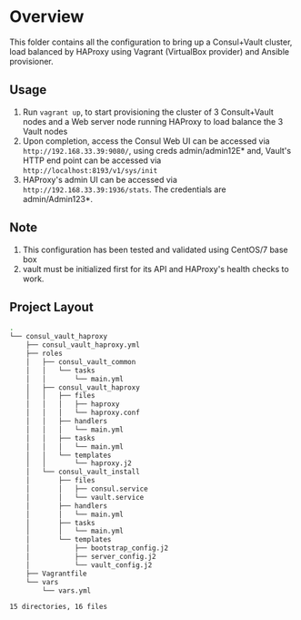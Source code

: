 # Overview
This folder contains all the configuration to bring up a Consul+Vault cluster, load balanced by HAProxy using Vagrant (VirtualBox provider) and Ansible provisioner. 

## Usage
1. Run ```vagrant up```, to start provisioning the cluster of 3 Consult+Vault nodes and a Web server node running HAProxy to load balance the 3 Vault nodes 
2. Upon completion, access the Consul Web UI can be accessed via ```http://192.168.33.39:9080/```, using creds admin/admin12E* and, Vault's HTTP end point can be accessed via ```http://localhost:8193/v1/sys/init```
3. HAProxy's admin UI can be accessed via ```http://192.168.33.39:1936/stats```. The credentials are admin/Admin123*.

## Note
1. This configuration has been tested and validated using CentOS/7 base box
3. vault must be initialized first for its API and HAProxy's health checks to work.
 

## Project Layout
```bash
.
└── consul_vault_haproxy
    ├── consul_vault_haproxy.yml
    ├── roles
    │   ├── consul_vault_common
    │   │   └── tasks
    │   │       └── main.yml
    │   ├── consul_vault_haproxy
    │   │   ├── files
    │   │   │   ├── haproxy
    │   │   │   └── haproxy.conf
    │   │   ├── handlers
    │   │   │   └── main.yml
    │   │   ├── tasks
    │   │   │   └── main.yml
    │   │   └── templates
    │   │       └── haproxy.j2
    │   └── consul_vault_install
    │       ├── files
    │       │   ├── consul.service
    │       │   └── vault.service
    │       ├── handlers
    │       │   └── main.yml
    │       ├── tasks
    │       │   └── main.yml
    │       └── templates
    │           ├── bootstrap_config.j2
    │           ├── server_config.j2
    │           └── vault_config.j2
    ├── Vagrantfile
    └── vars
        └── vars.yml

15 directories, 16 files

```